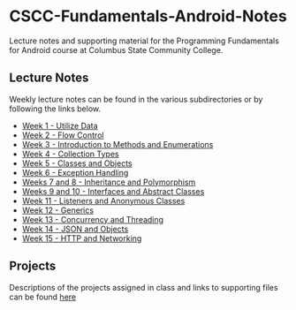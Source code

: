 # CSCC-Fundamentals-Android-Notes
Lecture notes and supporting material for the Programming Fundamentals for
Android course at Columbus State Community College.

## Lecture Notes
Weekly lecture notes can be found in the various subdirectories or by
following the links below.

- [Week 1 - Utilize Data](week_01/readme.md)
- [Week 2 - Flow Control](week_02/readme.md)
- [Week 3 - Introduction to Methods and Enumerations](week_03/readme.md)
- [Week 4 - Collection Types](week_04/readme.md)
- [Week 5 - Classes and Objects](week_05/readme.md)
- [Week 6 - Exception Handling](week_06/readme.md)
- [Weeks 7 and 8  - Inheritance and Polymorphism](week_07_08/readme.md)
- [Weeks 9 and 10 - Interfaces and Abstract Classes](week_09_10/readme.md)
- [Week 11 - Listeners and Anonymous Classes](week_11/readme.md)
- [Week 12 - Generics](week_12/readme.md)
- [Week 13 - Concurrency and Threading](week_13/readme.md)
- [Week 14 - JSON and Objects](week_14/readme.md)
- [Week 15 - HTTP and Networking](week_15/readme.md)

## Projects
Descriptions of the projects assigned in class and links to supporting files
can be found [here](projects/readme.md)
